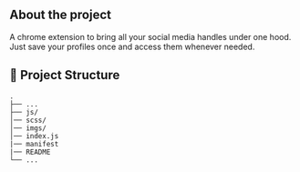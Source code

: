 ## About the project 

A chrome extension to bring all your social media handles under one hood. Just save your profiles once and access them whenever needed.

## 🤷 Project Structure
    .
    ├── ...
    ├── js/
    │── scss/
    │── imgs/
    │── index.js
    |── manifest
    |── README
    └── ...

